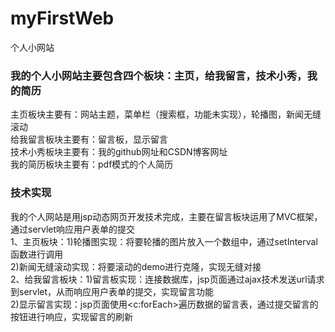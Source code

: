 # myFirstWeb
个人小网站
### 我的个人小网站主要包含四个板块：主页，给我留言，技术小秀，我的简历     
主页板块主要有：网站主题，菜单栏（搜索框，功能未实现），轮播图，新闻无缝滚动   
给我留言板块主要有：留言板，显示留言    
技术小秀板块主要有：我的github网址和CSDN博客网址   
我的简历板块主要有：pdf模式的个人简历   
### 技术实现   
我的个人网站是用jsp动态网页开发技术完成，主要在留言板块运用了MVC框架，通过servlet响应用户表单的提交   
1、主页板块：1)轮播图实现：将要轮播的图片放入一个数组中，通过setInterval函数进行调用   
            2)新闻无缝滚动实现：将要滚动的demo进行克隆，实现无缝对接   
2、给我留言板块：1)留言板实现：连接数据库，jsp页面通过ajax技术发送url请求到servlet，从而响应用户表单的提交，实现留言功能   
                2)显示留言实现：jsp页面使用<c:forEach>遍历数据的留言表，通过提交留言的按钮进行响应，实现留言的刷新
